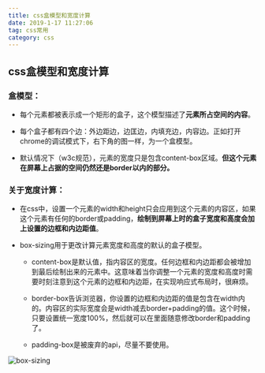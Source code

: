 ```yaml
---
title: css盒模型和宽度计算
date: 2019-1-17 11:27:06
tag: css常用
category: css
---
```

## css盒模型和宽度计算

### 盒模型：

- 每个元素都被表示成一个矩形的盒子，这个模型描述了**元素所占空间的内容**。

- 每个盒子都有四个边：外边距边，边匡边，内填充边，内容边。正如打开chrome的调试模式下，右下角的图一样，为一个盒模型。

- 默认情况下（w3c规范），元素的宽度只是包含content-box区域。**但这个元素在屏幕上占据的空间仍然还是border以内的部分。**

### 关于宽度计算：

- 在css中，设置一个元素的width和height只会应用到这个元素的内容区，如果这个元素有任何的border或padding，**绘制到屏幕上时的盒子宽度和高度会加上设置的边框和内边距值**。

- box-sizing用于更改计算元素宽度和高度的默认的盒子模型。

    - content-box是默认值，指内容区的宽度。任何边框和内边距都会被增加到最后绘制出来的元素中。这意味着当你调整一个元素的宽度和高度时需要时刻注意到这个元素的边框和内边距，在实现响应式布局时，很麻烦。

    - border-box告诉浏览器，你设置的边框和内边距的值是包含在width内的。内容区的实际宽度会是width减去border+padding的值。这个时候，只要设置统一宽度100%，然后就可以在里面随意修改border和padding了。

    - padding-box是被废弃的api，尽量不要使用。

![box-sizing](css-box-model.png)
